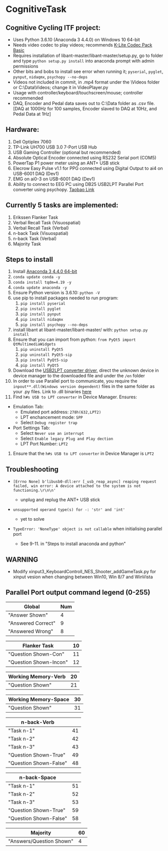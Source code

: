 # CognitiveTask

## Cognitive Cycling ITF project:

* Uses Python 3.6.10 (Anaconda 3 4.4.0) on Windows 10 64-bit
* Needs video codec to play videos; recommends [K-Lite Codec Pack Basic](https://codecguide.com/download_k-lite_codec_pack_basic.htm)
* Requires installation of libant-master/libant-master/setup.py, go to folder and type `python setup.py install` into anaconda prompt with admin permissions
* Other bits and bobs to install see error when running it; `pyserial`, `pyglet`, `pynput`, `nidaqmx`, `psychopy --no-deps`
* Videos not included in commit, in .mp4 format under the \Videos folder or C:\Data\Videos; change it in VideoPlayer.py
* Usage with controller/keyboard/touchscreen/mouse; controller recommended
* DAQ, Encoder and Pedal data saves out to C:\Data folder as .csv file.[DAQ at 1000Hz for 100 samples, Encoder slaved to DAQ at 10Hz, and Pedal Data at 1Hz]

## Hardware:

1. Dell Optiplex 7060
2. TP-Link UH700 USB 3.0 7-Port USB Hub
3. USB Gaming Controller (optional but recommended)
4. Absolute Optical Encoder connected using RS232 Serial port (COM5)
5. PowerTap P1 power meter using an ANT+ USB stick
6. Elecrow Easy Pulse v1.1 for PPG connected using Digital Output to ai4 on USB-6001 DAQ (Dev1)
7. EMG on ai0-3 on USB-6001 DAQ (Dev1)
8. Ability to connect to EEG PC using DB25 USB2LPT Parallel Port converter using psychopy. [Taobao Link](https://item.taobao.com/item.htm?spm=a1z09.2.0.0.595a2e8d7JkFOT&id=19835544254&_u=e2n4hf9r63a1)

## Currently 5 tasks are implemented:

1. Erikssen Flanker Task
2. Verbal Recall Task (Visuospatial)
3. Verbal Recall Task (Verbal)
4. n-back Task (Visuospatial)
5. n-back Task (Verbal)
6. Majority Task

## Steps to install

1. Install [Anaconda 3 4.4.0 64-bit](https://repo.anaconda.com/archive/Anaconda3-4.4.0-Windows-x86_64.exe)
2. `conda update conda -y`
3. `conda install tqdm=4.19 -y`
4. `conda update anaconda -y`
5. Ensure Python version is 3.6.10: `python -V`
6. use pip to install packages needed to run program: 
    1. `pip install pyserial`
    2. `pip install pyglet`
    3. `pip install pynput`
    4. `pip install nidaqmx`
    5. `pip install psychopy --no-deps`
7. install libant at libant-master/libant-master/ with: `python setup.py install`
8. Ensure that you can import from python: `from PyQt5 import QtMultimediaWidgets`
    1. `pip uninstall PyQt5`
    2. `pip uninstall PyQt5-sip`
    3. `pip install PyQt5-sip`
    4. `pip install PyQt5`
9. Download the [USB2LPT converter driver](https://www-user.tu-chemnitz.de/~heha/basteln/PC/USB2LPT/index.en.htm), direct the unknown device in device manager to the downloaded file and under the `/en` folder
10. In order to use Parallel port to communicate, you require the `inpout**.dll(Windows version dependent)` files in the same folder as your .py files. Link to .dll binaries [here](http://www.highrez.co.uk/downloads/inpout32/)
11. Find `h#s USB to LPT converter` in Device Manager. Ensures:
* Emulation Tab:
    * Emulated port address: `278h(632,LPT2)`
    * LPT enchancement mode: `SPP`
    * Select `Debug register trap`
* Port Settings Tab:
    * Select `Never use an interrupt`
    * Select `Enable legacy Plug and Play dection`
    * LPT Port Number: `LPT2`
1.  Ensure that the `h#s USB to LPT converter` in Device Manager is `LPT2`

## Troubleshooting
* ```[Errno None] b'libusb0-dll:err [_usb_reap_async] reaping request failed, win error: A device attached to the system is not functioning.\r\n\n' ```
    * unplug and replug the ANT+ USB stick

* ```unsupported operand type(s) for -: 'str' and 'int'```
    * yet to solve

* ```TypeError: 'NoneType' object is not callable``` when initialising parallel port
    * See 9-11. in "Steps to install anaconda and python"

## WARNING

* Modify xinput3_KeyboardControll_NES_Shooter_addGameTask.py for xinput vesion when changing between Win10, Win 8/7 and WinVista

## Parallel Port output command legend (0-255)

| Global                |Num|
|-----------------------|---|
|"Answer Shown"         |4  |
|"Answered Correct"     |9  |
|"Answered Wrong"       |8  |


| Flanker Task          |10 |
|-----------------------|---|
|"Question Shown-Con"   |11 |
|"Question Shown-Incon" |12 |


| Working Memory-Verb   |20 |
|-----------------------|---|
|"Question Shown"       |21 |


| Working Memory-Space |30 |
|----------------------|---|
|"Question Shown"      |31 |


| n-back-Verb           |   |
|-----------------------|---|
|"Task n-1"             |41 |
|"Task n-2"             |42 |
|"Task n-3"             |43 |
|"Question Shown-True"  |49 |
|"Question Shown-False" |48 |


| n-back-Space          |   |
|-----------------------|---|
|"Task n-1"             |51 |
|"Task n-2"             |52 |
|"Task n-3"             |53 |
|"Question Shown-True"  |59 |
|"Question Shown-False" |58 |

| Majority               |60 |
|------------------------|---|
|"Answers/Question Shown"|4  |